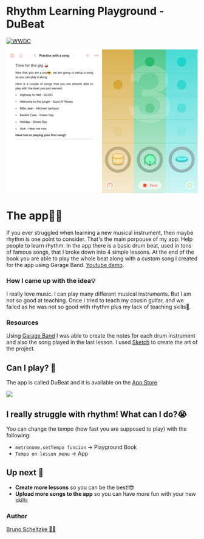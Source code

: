 # Rhythm Learning Playground - DuBeat

[![WWDC](https://img.shields.io/badge/WWDC%20Scholarship-Winner-4099FF.svg)](https://developer.apple.com/wwdc)

![title](https://github.com/BrunoScheltzke/Rhythm-Learning-Playground/blob/master/IMG_0014.PNG)

# The app👨‍💻
If you ever struggled when learning a new musical instrument, then maybe rhythm is one point to consider. That's the main porpouse of my app: Help people to learn rhythm. In the app there is a basic drum beat, used in tons of famous songs, that I broke down into 4 simple lessons. At the end of the book you are able to play the whole beat along with a custom song I created for the app using Garage Band. [Youtube demo](https://www.youtube.com/watch?v=-_mpH9haHxE&feature=youtu.be).

### How I came up with the idea💡
I really love music. I can play many different musical instruments. But I am not so good at teaching. Once I tried to teach my cousin guitar, and we failed as he was not so good with rhythm plus my lack of teaching skills💩.

### Resources
Using [Garage Band](https://www.apple.com/ca/mac/garageband/) I was able to create the notes for each drum instrument and also the song played in the last lesson. I used [Sketch](https://www.sketchapp.com) to create the art of the project.

## Can I play? 🥁
The app is called DuBeat and it is available on the [App Store](https://itunes.apple.com/br/app/dubeat/id1386900067?l=en...) 

<img src="https://github.com/BrunoScheltzke/Rhythm-Learning-Playground/blob/master/iphoneGif.gif" width="250">

## I really struggle with rhythm! What can I do?😭
You can change the tempo (how fast you are supposed to play) with the following:
* `metronome.setTempo funcion` -> Playground Book
* `Tempo on lesson menu` -> App

## Up next 👊
* **Create more lessons** so you can be the best!😎
* **Upload more songs to the app** so you can have more fun with your new skills

### Author
[Bruno Scheltzke 🙋‍♂️](https://www.linkedin.com/in/brunoscheltzke/)
